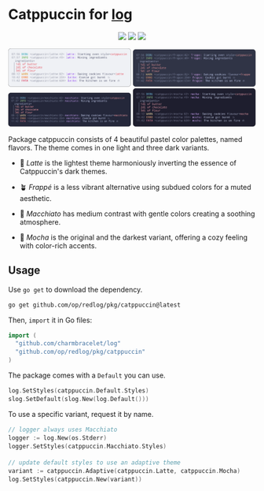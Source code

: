 # Catppuccin for [log](https://github.com/charmbracelet/log)

<p align="center">
    <a href="https://github.com/op/redlog/stargazers"><img src="https://img.shields.io/github/stars/op/redlog?colorA=363a4f&colorB=b7bdf8&style=for-the-badge"></a>
    <a href="https://github.com/op/redlog/issues"><img src="https://img.shields.io/github/issues/op/redlog?colorA=363a4f&colorB=f5a97f&style=for-the-badge"></a>
    <a href="https://github.com/op/redlog/contributors"><img src="https://img.shields.io/github/contributors/op/redlog?colorA=363a4f&colorB=a6da95&style=for-the-badge"></a>
</p>

<picture>
    <img width="250" src="../../assets/catppuccin-latte.svg" alt="catppuccin latte" />
    <img width="250" src="../../assets/catppuccin-frappe.svg" alt="catppuccin frappe" />
    <img width="250" src="../../assets/catppuccin-macchiato.svg" alt="catppuccin macchiato" />
    <img width="250" src="../../assets/catppuccin-mocha.svg" alt="catppuccin mocha" />
</picture>


Package catppuccin consists of 4 beautiful pastel color palettes, named
flavors. The theme comes in one light and three dark variants.

* 🌻 *Latte* is the lightest theme harmoniously inverting the essence of
  Catppuccin's dark themes.
  
* 🪴 *Frappé* is a less vibrant alternative using subdued colors for a muted
  aesthetic.

* 🌺 *Macchiato* has medium contrast with gentle colors creating a soothing
  atmosphere.

* 🌿 *Mocha* is the original and the darkest variant, offering a cozy feeling
  with color-rich accents.

## Usage

Use `go get` to download the dependency.

```bash
go get github.com/op/redlog/pkg/catppuccin@latest
```

Then, `import` it in Go files:

```go
import (
  "github.com/charmbracelet/log"
  "github.com/op/redlog/pkg/catppuccin"
)
```

The package comes with a `Default` you can use.

```go
log.SetStyles(catppuccin.Default.Styles)
slog.SetDefault(slog.New(log.Default()))
```

To use a specific variant, request it by name.

```go
// logger always uses Macchiato
logger := log.New(os.Stderr)
logger.SetStyles(catppuccin.Macchiato.Styles)

// update default styles to use an adaptive theme
variant := catppuccin.Adaptive(catppuccin.Latte, catppuccin.Mocha)
log.SetStyles(catppuccin.New(variant))
```
